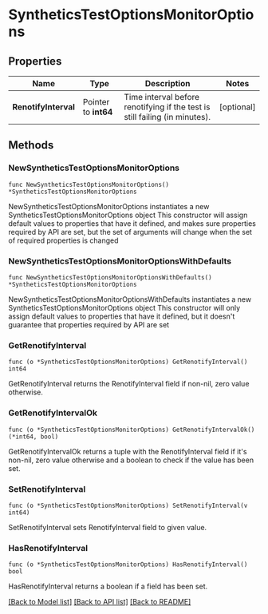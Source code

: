 # SyntheticsTestOptionsMonitorOptions

## Properties

Name | Type | Description | Notes
---- | ---- | ----------- | ------
**RenotifyInterval** | Pointer to **int64** | Time interval before renotifying if the test is still failing (in minutes). | [optional] 

## Methods

### NewSyntheticsTestOptionsMonitorOptions

`func NewSyntheticsTestOptionsMonitorOptions() *SyntheticsTestOptionsMonitorOptions`

NewSyntheticsTestOptionsMonitorOptions instantiates a new SyntheticsTestOptionsMonitorOptions object
This constructor will assign default values to properties that have it defined,
and makes sure properties required by API are set, but the set of arguments
will change when the set of required properties is changed

### NewSyntheticsTestOptionsMonitorOptionsWithDefaults

`func NewSyntheticsTestOptionsMonitorOptionsWithDefaults() *SyntheticsTestOptionsMonitorOptions`

NewSyntheticsTestOptionsMonitorOptionsWithDefaults instantiates a new SyntheticsTestOptionsMonitorOptions object
This constructor will only assign default values to properties that have it defined,
but it doesn't guarantee that properties required by API are set

### GetRenotifyInterval

`func (o *SyntheticsTestOptionsMonitorOptions) GetRenotifyInterval() int64`

GetRenotifyInterval returns the RenotifyInterval field if non-nil, zero value otherwise.

### GetRenotifyIntervalOk

`func (o *SyntheticsTestOptionsMonitorOptions) GetRenotifyIntervalOk() (*int64, bool)`

GetRenotifyIntervalOk returns a tuple with the RenotifyInterval field if it's non-nil, zero value otherwise
and a boolean to check if the value has been set.

### SetRenotifyInterval

`func (o *SyntheticsTestOptionsMonitorOptions) SetRenotifyInterval(v int64)`

SetRenotifyInterval sets RenotifyInterval field to given value.

### HasRenotifyInterval

`func (o *SyntheticsTestOptionsMonitorOptions) HasRenotifyInterval() bool`

HasRenotifyInterval returns a boolean if a field has been set.


[[Back to Model list]](../README.md#documentation-for-models) [[Back to API list]](../README.md#documentation-for-api-endpoints) [[Back to README]](../README.md)


